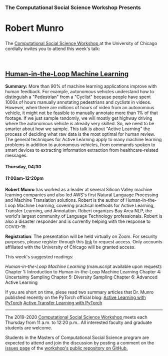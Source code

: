 <h3 class=pfblock-header> The Computational Social Science Workshop Presents </h3>

<h1 class=pfblock-header3> Robert Munro</h1>
<h3 class=pfblock-header3>  </h3>
<h3 class=pfblock-header3>  </h3>



<p class=pfblock-header3>The <a href="https://macss.uchicago.edu/content/computation-workshop"> Computational Social Science Workshop </a> at the University of Chicago cordially invites you to attend this week's talk:</p>



<br>

<div class=pfblock-header3>
<h2 class=pfblock-header>
  <a href=https://github.com/uchicago-computation-workshop/Spring2020/tree/master/04-30_Munro> Human-in-the-Loop Machine Learning </a>
</h2>
</div>



<p class=footertext2>

**Summary:** More than 90% of machine learning applications improve with human feedback. For example, autonomous vehicles understand how to distinguish a "Pedestrian" from a "Cyclist" because people have spent 1000s of hours manually annotating pedestrians and cyclists in videos. However, when there are millions of hours of video from an autonomous vehicle, it might not be feasible to manually annotate more than 1% of that footage. If we just sample randomly, we will mostly get highway driving where the autonomous vehicle is already very skilled. So, we need to be smarter about how we sample. This talk is about "Active Learning" the process of deciding what raw data is the most optimal for human review. The general techniques for Active Learning apply to many machine learning problems in addition to autonomous vehicles, from commands spoken to smart devices to extracting information extraction from healthcare-related messages.

</p>

<h4 class=pfblock-header3> Thursday, 04/30 </h4>
<h4 class=pfblock-header3> 11:00am-12:20pm </h4>

<p class=footertext2>

**Robert Munro** has worked as a leader at several Silicon Valley machine learning companies and also led AWS's first Natural Language Processing and Machine Translation solutions. Robert is the author of Human-in-the-Loop Machine Learning, covering practical methods for Active Learning, Transfer Learning, and Annotation. Robert organizes Bay Area NLP, the world's largest community of Language Technology professionals. Robert is also a disaster responder and is currently helping with the response to COVID-19.

</p>

**Registration**: The presentation will be held virtually on Zoom. For security purposes, please register through this [link](https://uchicago.zoom.us/meeting/register/tJIlc--gpzgtE9XfctGP_TeIVM5DFYcerXhE) to request access. Only accounts affiliated with the University of Chicago will be granted access.



This week's suggested readings:

<i>Human-in-the-Loop Machine Learning</i>   (manuscript available upon request):
Chapter 1: Introduction to Human-in-the-Loop Machine Learning
Chapter 4: Uncertainty Sampling
Chapter 5: Diversity Sampling 
Chapter 6: Advanced Active Learning 

If you are short on time, plese read two summary articles that Dr. Munro published recently on the PyTorch official blog:
[Active Learning with PyTorch](https://medium.com/pytorch/https-medium-com-robert-munro-active-learning-with-pytorch-2f3ee8ebec)
[Active Transfer Learning with PyTorch](https://medium.com/pytorch/active-transfer-learning-with-pytorch-71ed889f08c1)

---

<p class=footertext> The 2019-2020 <a href="https://macss.uchicago.edu/content/computation-workshop"> Computational Social Science Workshop </a> meets each Thursday from 11 a.m. to 12:20 p.m.. All interested faculty and graduate students are welcome.</p>



<p class=footertext>Students in the Masters of Computational Social Science program are expected to attend and join the discussion by posting a comment on the <a href=https://github.com/uchicago-computation-workshop/Spring2020/issues/2>issues page</a> of the <a href=https://github.com/uchicago-computation-workshop/Spring2020/tree/master/04-30_Munro>workshop's public repository on GitHub.</a></p>
